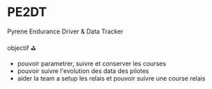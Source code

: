 # PE2DT
Pyrene Endurance Driver &amp; Data Tracker

objectif ⛳️
- pouvoir parametrer, suivre et conserver les courses
- pouvoir suivre l'evolution des data des pilotes
- aider la team a setup les relais et pouvoir suivre une course relais
